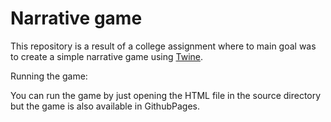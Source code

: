 # Narrative game

This repository is a result of a college assignment where to
main goal was to create a simple narrative game using [Twine](https://twinery.org/).

Running the game:

You can run the game by just opening the HTML file in the source directory but the game is also
available in GithubPages.
